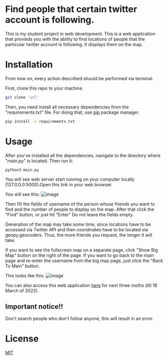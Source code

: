 # Find people that certain twitter account is following.

This is my student project in web development.
This is a web application that provieds you with the ability to find locations of people that the particular twitter account is 
following. It displays them on the map.


# Installation

From now on, every action described should be performed via terminal.

First, clone this repo to your machine.

```bash
git clone 'url'
```

Then, you need install all necessary dependencies from the "requirements.txt" file.
For doing that, use [pip](https://pip.pypa.io/en/stable/) package manager.

```bash
pip install -r requirements.txt
```


# Usage

After you've installed all the dependencies, navigate to the directory where "main.py" is located. Then run it:

```python
python3 main.py
```

You will see web server start running on your computer locally (127.0.0.0:5000).Open this link in your web browser.

You will see this:
![image](https://user-images.githubusercontent.com/91616521/154717002-cfda5e16-bb94-498a-ac12-f59704271367.png)

Then fill the fields of username of the person whose friends you want to find and the number of people to display on the map. After that click the "Find" button, or just hit "Enter" Do not leave the fields empty.

Generation of the map may take some time, since locations have to be accessed via Twitter API and then coordinates have to be located via geopy.geocoders. Thus, the more friends you request, the longer it will take.

If you want to see the fullscreen map on a separate page, click "Show Big Map" button on the right of the page. If you want to go back to the main page and re-enter the username from the big map page, just click the "Back To Main" button. 

This looks like this:
![image](https://user-images.githubusercontent.com/91616521/154717083-bb467ef4-c71f-419c-8386-6b7ec042f9c3.png)

You can also access this web application [here](http://yuriizinchuk.pythonanywhere.com/) for next three moths (till 18 March of 2022).


## Important notice!! 
Don't search people who don't follow anyone, this will result in an error.


# License
[MIT](https://choosealicense.com/licenses/mit/)
